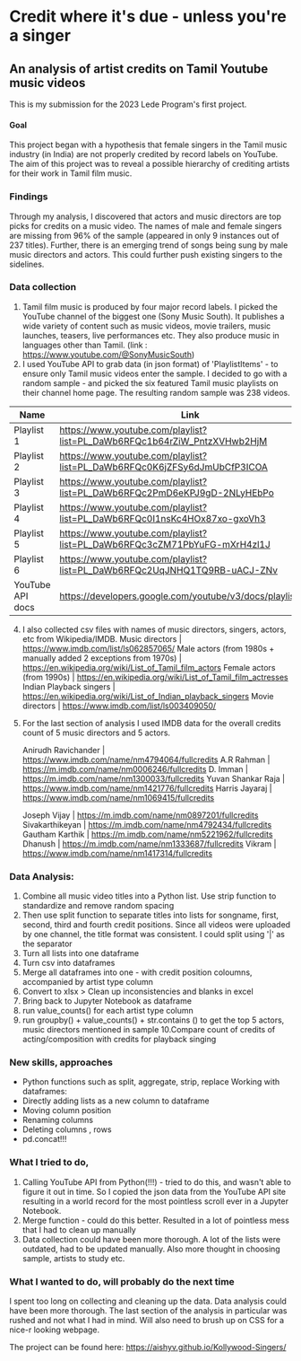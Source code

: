 # Credit where it's due - unless you're a singer

## An analysis of artist credits on Tamil Youtube music videos

This is my submission for the 2023 Lede Program's first project. 

#### Goal
This project began with a hypothesis that female singers in the Tamil music industry (in India) are not properly credited by record labels on YouTube. The aim of this project was to reveal a possible hierarchy of crediting artists for their work in Tamil film music.

### Findings
Through my analysis, I discovered that actors and music directors are top picks for credits on a music video. The names of male and female singers are missing from 96% of the sample (appeared in only 9 instances out of 237 titles). Further, there is an emerging trend of songs being sung by male music directors and actors. This could further push existing singers to the sidelines. 

### Data collection
1. Tamil film music is produced by four major record labels. I picked the YouTube channel of the biggest one (Sony Music South). It publishes a wide variety of content such as music videos, movie trailers, music launches, teasers, live performances etc. They also produce music in languages other than Tamil. (link : https://www.youtube.com/@SonyMusicSouth)
2. I used YouTube API to grab data (in json format) of 'PlaylistItems' - to ensure only Tamil music videos enter the sample. I decided to go with a random sample - and picked the six featured Tamil music playlists on their channel home page. The resulting random sample was 238 videos.
   
  | Name | Link |
  |------|------| 
  | Playlist 1 | https://www.youtube.com/playlist?list=PL_DaWb6RFQc1b64rZiW_PntzXVHwb2HjM |
  | Playlist 2 | https://www.youtube.com/playlist?list=PL_DaWb6RFQc0K6jZFSy6dJmUbCfP3ICOA |
  | Playlist 3 | https://www.youtube.com/playlist?list=PL_DaWb6RFQc2PmD6eKPJ9gD-2NLyHEbPo |
  | Playlist 4 | https://www.youtube.com/playlist?list=PL_DaWb6RFQc0I1nsKc4HOx87xo-gxoVh3 |
  | Playlist 5 | https://www.youtube.com/playlist?list=PL_DaWb6RFQc3cZM71PbYuFG-mXrH4zl1J |
  | Playlist 6 | https://www.youtube.com/playlist?list=PL_DaWb6RFQc2UqJNHQ1TQ9RB-uACJ-ZNv |
  | YouTube API docs | https://developers.google.com/youtube/v3/docs/playlistItems |

4. I also collected csv files with names of music directors, singers, actors, etc from Wikipedia/IMDB.
   Music directors | https://www.imdb.com/list/ls062857065/
   Male actors (from 1980s + manually added 2 exceptions from 1970s) | https://en.wikipedia.org/wiki/List_of_Tamil_film_actors
   Female actors (from 1990s) | https://en.wikipedia.org/wiki/List_of_Tamil_film_actresses
   Indian Playback singers | https://en.wikipedia.org/wiki/List_of_Indian_playback_singers
   Movie directors | https://www.imdb.com/list/ls003409050/

5. For the last section of analysis I used IMDB data for the overall credits count of 5 music directors and 5 actors.
   
   Anirudh Ravichander | https://www.imdb.com/name/nm4794064/fullcredits
   A.R Rahman | https://m.imdb.com/name/nm0006246/fullcredits
   D. Imman | https://m.imdb.com/name/nm1300033/fullcredits
   Yuvan Shankar Raja | https://www.imdb.com/name/nm1421776/fullcredits
   Harris Jayaraj | https://www.imdb.com/name/nm1069415/fullcredits

   Joseph Vijay | https://m.imdb.com/name/nm0897201/fullcredits
   Sivakarthikeyan | https://m.imdb.com/name/nm4792434/fullcredits
   Gautham Karthik | https://m.imdb.com/name/nm5221962/fullcredits
   Dhanush | https://m.imdb.com/name/nm1333687/fullcredits
   Vikram | https://www.imdb.com/name/nm1417314/fullcredits

### Data Analysis:
1. Combine all music video titles into a Python list. Use strip function to standardize and remove random spacing
2. Then use split function to separate titles into lists for songname, first, second, third and fourth credit positions. Since all videos were uploaded by one channel, the title format was consistent. I could split using '|' as the separator
3. Turn all lists into one dataframe
4. Turn csv into dataframes
5. Merge all dataframes into one - with credit position coloumns, accompanied by artist type column
6. Convert to xlsx > Clean up inconsistencies and blanks in excel
7. Bring back to Jupyter Notebook as dataframe
8. run value_counts() for each artist type column
9. run groupby() + value_counts() + str.contains () to get the top 5 actors, music directors mentioned in sample
10.Compare count of credits of acting/composition with credits for playback singing
   
### New skills, approaches
- Python functions such as split, aggregate, strip, replace
Working with dataframes:
- Directly adding lists as a new column to dataframe
- Moving column position
- Renaming columns
- Deleting columns , rows
- pd.concat!!!

### What I tried to do, 
1. Calling YouTube API from Python(!!!) - tried to do this, and wasn't able to figure it out in time. So I copied the json data from the YouTube API site resulting in a world record for the most pointless scroll ever in a Jupyter Notebook. 
2. Merge function - could do this better. Resulted in a lot of pointless mess that I had to clean up manually
3. Data collection could have been more thorough. A lot of the lists were outdated, had to be updated manually. Also more thought in choosing sample, artists to study etc.

### What I wanted to do, will probably do the next time
I spent too long on collecting and cleaning up the data. Data analysis could have been more thorough. The last section of the analysis in particular was rushed and not what I had in mind. Will also need to brush up on CSS for a nice-r looking webpage. 

The project can be found here: https://aishyv.github.io/Kollywood-Singers/
